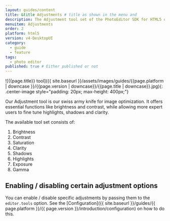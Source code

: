 ```yaml
---
layout: guides/content
title: &title Adjustments # title as shown in the menu and
description: The Adjustment tool set of the PhotoEditor SDK for HTML5 offers essential and advanced editing functions like Brightness, Contrast, Saturation or Exposure.
menuitem: Adjustments
order: 2
platform: html5
version: v4-DesktopUI
category:
  - guide
  - feature
tags:
  - photo editor
published: true # Either published or not
---
```


![{{page.title}} tool]({{ site.baseurl }}/assets/images/guides/{{page.platform | downcase }}/{{page.version | downcase}}/{{page.title | downcase}}.jpg){: .center-image style="padding: 20px; max-height: 400px;"}


Our Adjustment tool is our swiss army knife for image optimization. It offers essential functions like brightness and contrast, while allowing more expert users to fine tune highlights, shadows and clarity.

The available tool set consists of:

1. Brightness
2. Contrast
3. Saturation
4. Clarity
5. Shadows
6. Highlights
7. Exposure
8. Gamma

## Enabling / disabling certain adjustment options

You can enable / disable specific adjustments by passing them to the `editor.tools` option. See the [Configuration]({{ site.baseurl }}/guides/{{ page.platform }}/{{ page.version }}/introduction/configuration) on how to do this.
